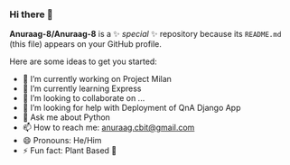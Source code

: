 ### Hi there 👋


**Anuraag-8/Anuraag-8** is a ✨ _special_ ✨ repository because its `README.md` (this file) appears on your GitHub profile.

Here are some ideas to get you started:

- 🔭 I’m currently working on Project Milan
- 🌱 I’m currently learning Express
- 👯 I’m looking to collaborate on ...
- 🤔 I’m looking for help with Deployment of QnA Django App
- 💬 Ask me about Python
- 📫 How to reach me: anuraag.cbit@gmail.com
- 😄 Pronouns: He/Him
- ⚡ Fun fact: Plant Based 🌱




